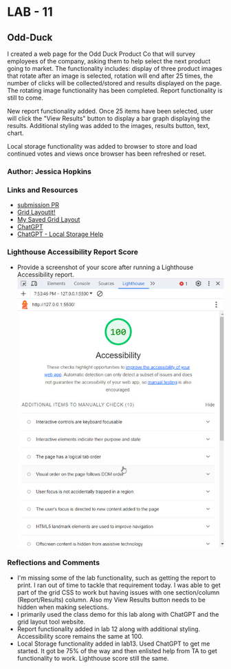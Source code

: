 # LAB - 11

## Odd-Duck

I created a web page for the Odd Duck Product Co that will survey employees of the company, asking them to help select the next product going to market.  The functionality includes:  display of three product images that rotate after an image is selected, rotation will end after 25 times, the number of clicks will be collected/stored and results displayed on the page.  The rotating image functionality has been completed.  Report functionality is still to come.

New report functionality added.  Once 25 items have been selected, user will click the "View Results" button to display a bar graph displaying the results.  Additional styling was added to the images, results button, text, chart.

Local storage functionality was added to browser to store and load continued votes and views once browser has been refreshed or reset.

### Author: Jessica Hopkins

### Links and Resources

* [submission PR](https://github.com/jessicahopkins/odd-duck/pull/1#issue-1980501576)
* [Grid Layoutit!](https://grid.layoutit.com/)
* [My Saved Grid Layout](https://grid.layoutit.com/?id=WtH57Yx)
* [ChatGPT](https://chat.openai.com/share/7c28965b-4f2a-4b3a-baf3-a0996f017f6a)
* [ChatGPT - Local Storage Help](https://chat.openai.com/share/47c7f076-f1ac-4e24-9741-9b41e08d7724)

### Lighthouse Accessibility Report Score

* Provide a screenshot of your score after running a Lighthouse Accessibility report.
![Lighthouse Score](img/Lighthouse-Odd%20Duck%20-%20Lab11%202023-11-06_19-54-05.jpg)

### Reflections and Comments

* I'm missing some of the lab functionality, such as getting the report to print.  I ran out of time to tackle that requirement today.  I was able to get part of the grid CSS to work but having issues with one section/column (Report/Results) column.  Also my View Results button needs to be hidden when making selections.
* I primarily used the class demo for this lab along with ChatGPT and the grid layout tool website.
* Report functionality added in lab 12 along with additional styling. Accessibility score remains the same at 100.
* Local Storage functionality added in lab13.  Used ChatGPT to get me started.  It got be 75% of the way and then enlisted help from TA to get functionality to work. Lighthouse score still the same.
